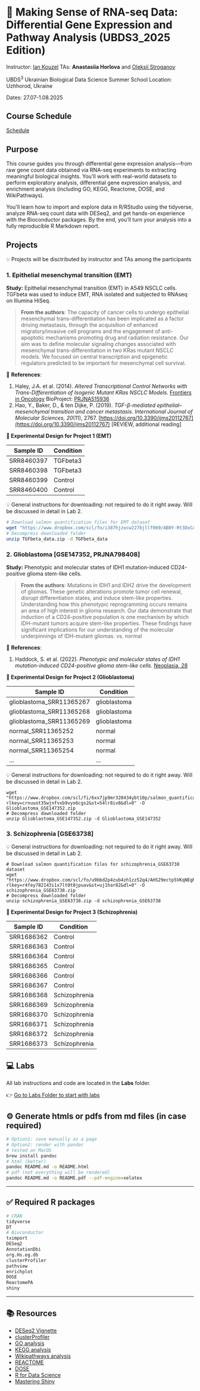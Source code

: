 # 🧬 Making Sense of RNA-seq Data: Differential Gene Expression and Pathway Analysis (UBDS3_2025 Edition)

Instructor: [Ian Kouzel](mailto:ian.kouzel@gmail.com)
TAs: **Anastasiia Horlova** and [Oleksii Stroganov](mailto:merv1n34k@gmail.com)

UBDS<sup>3</sup> Ukrainian Biological Data Science Summer School
Location: Uzhhorod, Ukraine

Dates: 27.07-1.08.2025

## Course Schedule

[Schedule](./docs/schedule.md)

## Purpose

This course guides you through differential gene expression analysis—from raw gene count data obtained via RNA-seq experiments to extracting meaningful biological insights. You'll work with real-world datasets to perform exploratory analysis, differential gene expression analysis, and enrichment analysis (including GO, KEGG, Reactome, DOSE, and WikiPathways).

You'll learn how to import and explore data in R/RStudio using the tidyverse, analyze RNA-seq count data with DESeq2, and get hands-on experience with the Bioconductor packages. By the end, you’ll turn your analysis into a fully reproducible R Markdown report.

## Projects

💡 Projects will be disctributed by instructor and TAs among the participants

### 1. Epithelial mesenchymal transition (EMT)

**Study:** Epithelial mesenchymal transition (EMT) in A549 NSCLC cells. TGFbeta was used to induce EMT, RNA isolated and subjected to RNAseq on Illumina HiSeq.

> **From the authors**:
> The capacity of cancer cells to undergo epithelial mesenchymal trans-differentiation has been implicated as a factor driving metastasis, through the acquisition of enhanced migratory/invasive cell programs and the engagement of anti-apoptotic mechanisms promoting drug and radiation resistance. Our aim was to define molecular signaling changes associated with mesenchymal trans-differentiation in two KRas mutant NSCLC models. We focused on central transcription and epigenetic regulators predicted to be important for mesenchymal cell survival.

📄 **References**:
1. Haley, J.A. et al. (2014). *Altered Transcriptional Control Networks with Trans-Differentiation of Isogenic Mutant KRas NSCLC Models.*
[Frontiers in Oncology](https://doi.org/10.3389/fonc.2014.00344)
BioProject: [PRJNA515936](https://www.ncbi.nlm.nih.gov/bioproject/PRJNA515936)
2. Hao, Y., Baker, D., & ten Dijke, P. (2019). *TGF-β-mediated epithelial–mesenchymal transition and cancer metastasis*. *International Journal of Molecular Sciences, 20*(11), 2767. [https://doi.org/10.3390/ijms20112767](https://doi.org/10.3390/ijms20112767) [REVIEW, additional reading]


**🧪 Experimental Design for Project 1 (EMT)**

| Sample ID   | Condition   |
|-------------|-------------|
| SRR8460397  | TGFbeta3    |
| SRR8460398  | TGFbeta3    |
| SRR8460399  | Control     |
| SRR8460400  | Control     |

💡 General instructions for downloading: not required to do it right away. Will be discussed in detail in Lab 2.
```bash
# Download salmon quantification files for EMT dataset
wget "https://www.dropbox.com/scl/fo/i387hjzocw227bjllf069/AB0Y-Rt3DxCAXMCJKJVGppM?rlkey=4feunl032pfpbr69w9yfj4al4&st=l2deogkv&dl=1" -O TGFbeta_data.zip
# Decompress downloaded folder
unzip TGFbeta_data.zip -d TGFbeta_data
```

### 2. Glioblastoma [GSE147352, PRJNA798408]

**Study:** Phenotypic and molecular states of IDH1 mutation-induced CD24-positive glioma stem-like cells.

> **From the authors**:
> Mutations in IDH1 and IDH2 drive the development of gliomas. These genetic alterations promote tumor cell renewal, disrupt differentiation states, and induce stem-like properties. Understanding how this phenotypic reprogramming occurs remains an area of high interest in glioma research. Our data demonstrate that induction of a CD24-positive population is one mechanism by which IDH-mutant tumors acquire stem-like properties. These findings have significant implications for our understanding of the molecular underpinnings of IDH-mutant gliomas.
vs. normal

📄 **References**:
1. Haddock, S. et al. (2022). *Phenotypic and molecular states of IDH1 mutation-induced CD24-positive glioma stem-like cells.*
[Neoplasia, 28](https://doi.org/10.1016/j.neo.2022.100790)

**🧪 Experimental Design for Project 2 (Glioblastoma)**

| Sample ID   | Condition   |
|-------------|-------------|
| glioblastoma_SRR11365267 | glioblastoma |
| glioblastoma_SRR11365268 | glioblastoma |
| glioblastoma_SRR11365269 | glioblastoma |
| normal_SRR11365252 | normal |
| normal_SRR11365253 | normal |
| normal_SRR11365254 | normal |
| ... | ... |


💡 General instructions for downloading: not required to do it right away. Will be discussed in detail in Lab 2.
```
wget "https://www.dropbox.com/scl/fi/6xx7jp9mr320434ybt10p/salmon_quantification.zip?rlkey=crnuuot35wjnfvxb9vyo6cgs2&st=54lr8iv8&dl=0" -O Glioblastoma_GSE147352.zip
# Decompress downloaded folder
unzip Glioblastoma_GSE147352.zip -d Glioblastoma_GSE147352
```

### 3. Schizophrenia [GSE63738]

💡 General instructions for downloading: not required to do it right away. Will be discussed in detail in Lab 2.
```
# Download salmon quantification files for schizophrenia_GSE63738 dataset
wget "https://www.dropbox.com/scl/fo/u9bbd2p4zub4zh1zz52q4/AHS29ectp5VKqNEgNNGAWMQ?rlkey=r4fey782143i1x7lt0t0jpuav&st=uj1har82&dl=0" -O schizophrenia_GSE63738.zip
# Decompress downloaded folder
unzip schizophrenia_GSE63738.zip -d schizophrenia_GSE63738
```

**🧪 Experimental Design for Project 3 (Schizophrenia)**

| Sample ID    | Condition   |
|----------------|-----------------|
| SRR1686362     | Control         |
| SRR1686363     | Control         |
| SRR1686364     | Control         |
| SRR1686365     | Control         |
| SRR1686366     | Control         |
| SRR1686367     | Control         |
| SRR1686368     | Schizophrenia   |
| SRR1686369     | Schizophrenia   |
| SRR1686370     | Schizophrenia   |
| SRR1686371     | Schizophrenia   |
| SRR1686372     | Schizophrenia   |
| SRR1686373     | Schizophrenia   |


## 💻 Labs

All lab instructions and code are located in the **Labs** folder.

👉 [Go to Labs Folder to start with labs](labs/)

## ⚙️ Generate htmls or pdfs from md files (in case required)

```bash
# Option1: save manually as a page
# Option2: render with pandoc
# tested on MacOS
brew install pandoc
# html (better)
pandoc README.md -o README.html
# pdf (not everything will be rendered)
pandoc README.md -o README.pdf --pdf-engine=xelatex
```

---

## ✅ Required R packages

```r
# CRAN
tidyverse
DT
# Bioconductor
tximport
DESeq2
AnnotationDbi
org.Hs.eg.db
clusterProfiler
pathview
enrichplot
DOSE
ReactomePA
shiny
```

---

## 📚 Resources

- [DESeq2 Vignette](https://bioconductor.org/packages/devel/bioc/vignettes/DESeq2/inst/doc/DESeq2.html)
- [clusterProfiler](https://bioconductor.org/packages/release/bioc/html/clusterProfiler.html)
- [GO analysis](https://yulab-smu.top/biomedical-knowledge-mining-book/clusterprofiler-go.html)
- [KEGG analysis](https://yulab-smu.top/biomedical-knowledge-mining-book/clusterprofiler-kegg.html)
- [Wikipathways analysis](https://yulab-smu.top/biomedical-knowledge-mining-book/wikipathways-analysis.html)
- [REACTOME](https://yulab-smu.top/biomedical-knowledge-mining-book/reactomepa.html)
- [DOSE](https://yulab-smu.top/biomedical-knowledge-mining-book/dose-enrichment.html)
- [R for Data Science](https://r4ds.hadley.nz/)
- [Mastering Shiny](https://mastering-shiny.org/)
